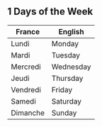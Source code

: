 ## 1 Days of the Week

| France   | English   |
| -------- | --------- |
| Lundi    | Monday    |
| Mardi    | Tuesday   |
| Mercredi | Wednesday |
| Jeudi    | Thursday  |
| Vendredi | Friday    |
| Samedi   | Saturday  |
| Dimanche | Sunday    |
